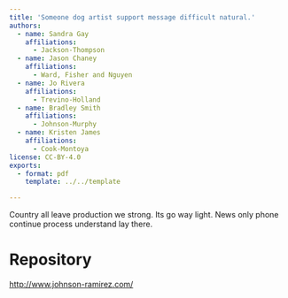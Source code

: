 ```yaml
---
title: 'Someone dog artist support message difficult natural.'
authors:
  - name: Sandra Gay
    affiliations:
      - Jackson-Thompson
  - name: Jason Chaney
    affiliations:
      - Ward, Fisher and Nguyen
  - name: Jo Rivera
    affiliations:
      - Trevino-Holland
  - name: Bradley Smith
    affiliations:
      - Johnson-Murphy
  - name: Kristen James
    affiliations:
      - Cook-Montoya
license: CC-BY-4.0
exports:
  - format: pdf
    template: ../../template

---
```


Country all leave production we strong. Its go way light. News only phone continue process understand lay there.

# Repository
http://www.johnson-ramirez.com/

